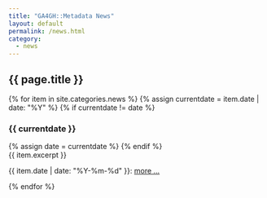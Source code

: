 ```yaml
---
title: "GA4GH::Metadata News"
layout: default
permalink: /news.html
category:
  - news
---
```


## {{ page.title }}

{% for item in site.categories.news %}
  {% assign currentdate = item.date | date: "%Y" %}
  {% if currentdate != date %}
<h3 id="y{{item.date | date: "%Y"}}">{{ currentdate }}</h3>
   {% assign date = currentdate %}
  {% endif %}
<div class="excerpt">
{{ item.excerpt }}
<p>{{ item.date | date: "%Y-%m-%d" }}: <a href="{{ item.url | relative_url }}">more ...</a></p>
</div>
{% endfor %}
